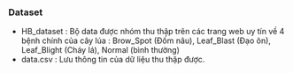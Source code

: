 ### Dataset
- HB_dataset : Bộ data được nhóm thu thập trên các trang web uy tín về 4 bệnh chính của cây lúa : Brow_Spot (Đốm nâu), Leaf_Blast (Đạo ôn), Leaf_Blight (Cháy lá), Normal	(bình thường)
- data.csv : Lưu thông tin của dữ liệu thu thập được.
